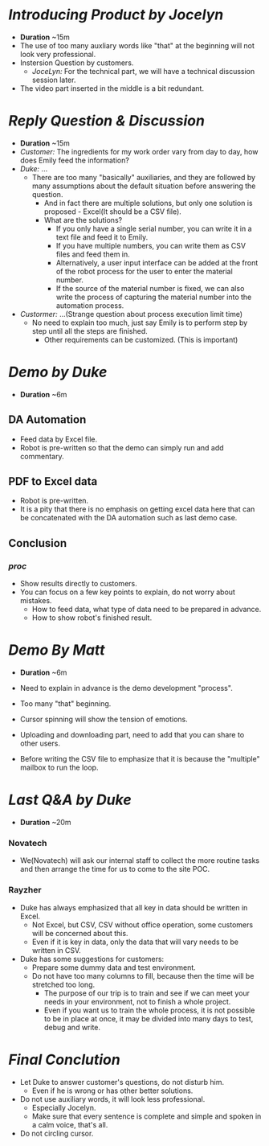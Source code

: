 # **_Introducing Product by Jocelyn_**

- **Duration** ~15m
- The use of too many auxliary words like "that" at the beginning will not look very professional.
- Instersion Question by customers.
  - _JoceLyn:_ For the technical part, we will have a technical discussion session later.
- The video part inserted in the middle is a bit redundant.

# **_Reply Question & Discussion_**

- **Duration** ~15m
- _Customer:_ The ingredients for my work order vary from day to day, how does Emily feed the information?
- _Duke:_ ...
  - There are too many "basically" auxiliaries, and they are followed by many assumptions about the default situation before answering the question.
    - And in fact there are multiple solutions, but only one solution is proposed - Excel(It should be a CSV file).
    - What are the solutions?
      - If you only have a single serial number, you can write it in a text file and feed it to Emily.
      - If you have multiple numbers, you can write them as CSV files and feed them in.
      - Alternatively, a user input interface can be added at the front of the robot process for the user to enter the material number.
      - If the source of the material number is fixed, we can also write the process of capturing the material number into the automation process.
- _Custormer:_ ...(Strange question about process execution limit time)
  - No need to explain too much, just say Emily is to perform step by step until all the steps are finished.
    - Other requirements can be customized. (This is important)

# **_Demo by Duke_**

- **Duration** ~6m

## **DA Automation**

- Feed data by Excel file.
- Robot is pre-written so that the demo can simply run and add commentary.

## **PDF to Excel data**

- Robot is pre-written.
- It is a pity that there is no emphasis on getting excel data here that can be concatenated with the DA automation such as last demo case.

## **Conclusion**

### _proc_

- Show results directly to customers.
- You can focus on a few key points to explain, do not worry about mistakes.
  - How to feed data, what type of data need to be prepared in advance.
  - How to show robot's finished result.

# **_Demo By Matt_**

- **Duration** ~6m

- Need to explain in advance is the demo development "process".
- Too many "that" beginning.
- Cursor spinning will show the tension of emotions.
- Uploading and downloading part, need to add that you can share to other users.
- Before writing the CSV file to emphasize that it is because the "multiple" mailbox to run the loop.

# **_Last Q&A by Duke_**

- **Duration** ~20m

### **Novatech**

- We(Novatech) will ask our internal staff to collect the more routine tasks and then arrange the time for us to come to the site POC.

### **Rayzher**

- Duke has always emphasized that all key in data should be written in Excel.
  - Not Excel, but CSV, CSV without office operation, some customers will be concerned about this.
  - Even if it is key in data, only the data that will vary needs to be written in CSV.
- Duke has some suggestions for customers:
  - Prepare some dummy data and test environment.
  - Do not have too many columns to fill, because then the time will be stretched too long.
    - The purpose of our trip is to train and see if we can meet your needs in your environment, not to finish a whole project.
    - Even if you want us to train the whole process, it is not possible to be in place at once, it may be divided into many days to test, debug and write.

# **_Final Conclution_**

- Let Duke to answer customer's questions, do not disturb him.
  - Even if he is wrong or has other better solutions.
- Do not use auxiliary words, it will look less professional.
  - Especially Jocelyn.
  - Make sure that every sentence is complete and simple and spoken in a calm voice, that's all.
- Do not circling cursor.
